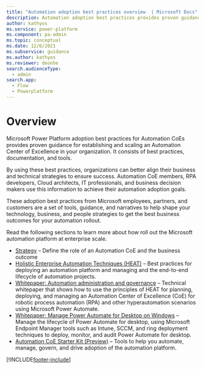 ```yaml
---
title: "Automation adoption best practices overview  | Microsoft Docs"
description: Automation adoption best practices provides proven guidance for establishing and scaling an Automation Center of Excellence in your organization. 
author: kathyos
ms.service: power-platform
ms.component: pa-admin
ms.topic: conceptual
ms.date: 12/6/2021
ms.subservice: guidance
ms.author: kathyos
ms.reviewer: deonhe
search.audienceType: 
  - admin
search.app: 
  - Flow
  - Powerplatform
---
```

# Overview

Microsoft Power Platform adoption best practices for Automation CoEs provides proven guidance for establishing and scaling an Automation Center of Excellence in your organization. It consists of best practices, documentation, and tools.

By using these best practices, organizations can better align their business and technical strategies to ensure success. Automation CoE members, RPA developers, Cloud architects, IT professionals, and business decision makers use this information to achieve their automation adoption goals.

These adoption best practices from Microsoft employees, partners, and customers are a set of tools, guidance, and narratives to help shape your technology, business, and people strategies to get the best business outcomes for your automation rollout. 

Read the following sections to learn more about how roll out the Microsoft automation platform at enterprise scale.

- [Strategy](strategy.md) – Define the role of an Automation CoE and the business outcome
- [Holistic Enterprise Automation Techniques (HEAT)](heat.md) – Best practices for deploying an automation platform and managing and the end-to-end lifecycle of automation projects.
- [Whitepaper: Automation administration and governance](automation-admin-gov.md) – Technical whitepaper that shows how to use the principles of HEAT for planning, deploying, and managing an Automation Center of Excellence (CoE) for robotic process automation (RPA) and other hyperautomation scenarios using Microsoft Power Automate.
- [Whitepaper: Manage Power Automate for Desktop on Windows](manage-pad-on-windows.md) – Manage the lifecycle of Power Automate for desktop, using Microsoft Endpoint Manager tools such as Intune, SCCM, and ring deployment techniques to deploy, monitor, and audit Power Automate for desktop.
- [Automation CoE Starter Kit (Preview)](automation-coe-starter-kit.md) – Tools to help you automate, manage, govern, and drive adoption of the automation platform.

[!INCLUDE[footer-include](../../includes/footer-banner.md)]
